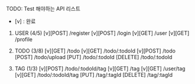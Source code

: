 TODO: Test 해야하는 API 리스트
- [v] : 완료

1. USER (4/5)
[v][POST] /register
[v][POST] /login
[v][GET] /user
[v][GET] /profile

2. TODO (3/8)
[v][GET] /todo
[v][GET] /todo/:todoId
[v][POST] /todo
[POST] /todo/upload
[PUT] /todo/:todoId
[DELETE] /todo/:todoId


3. TAG (1/3)
[v][POST] /todo/:todoId/tag
[v][GET] /tag
[v][GET] /user/tag
[v][GET] /todo/:todoId/tag
[PUT] /tag/:tagId
[DELETE] /tag/:tagId
